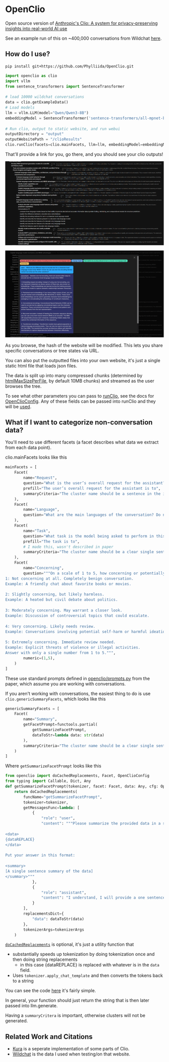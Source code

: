 # OpenClio
Open source version of [Anthropic's Clio: A system for privacy-preserving insights into real-world AI use](https://www.anthropic.com/research/clio)

See an example run of this on ~400,000 conversations from Wildchat [here](https://www.phylliida.dev/modelwelfare/wildchat/).

## How do I use?

```
pip install git+https://github.com/Phylliida/OpenClio.git
```

```python
import openclio as clio
import vllm
from sentence_transformers import SentenceTransformer

# load 10000 wildchat conversations
data = clio.getExampleData()
# Load models
llm = vllm.LLM(model="Qwen/Qwen3-8B")
embeddingModel = SentenceTransformer('sentence-transformers/all-mpnet-base-v2')

# Run clio, output to static website, and run webui
outputDirectory = "output"
outputWebsitePath = "/clioResults"
clio.runClio(facets=clio.mainFacets, llm=llm, embeddingModel=embeddingModel, data=data, outputDirectory=outputDirectory, htmlRoot=outputWebsitePath)
```

That'll provide a link for you, go there, and you should see your clio outputs!

![Tree view](https://github.com/Phylliida/OpenClio/blob/main/project-wiki/assets/exampleHierarchy.png?raw=true)

![Conversation View](https://github.com/Phylliida/OpenClio/blob/main/project-wiki/assets/exampleChat.png?raw=true)

As you browse, the hash of the website will be modified. This lets you share specific conversations or tree states via URL.

You can also put the outputted files into your own website, it's just a single static html file that loads json files.

The data is split up into many compressed chunks (determined by [htmlMaxSizePerFile](/project-wiki/opencliotypes.md#opencliotypes.OpenClioConfig.htmlMaxSizePerFile), by default 10MB chunks) and streamed as the user browses the tree.

To see what other parameters you can pass to [runClio](project-wiki/openclio.md#openclio.runClio), see the docs for [OpenClioConfig](project-wiki/opencliotypes.md#opencliotypes.OpenClioConfig). Any of these fields can be passed into runClio and they will be [used](openclio/openclio.py#L118).

## What if I want to categorize non-conversation data?

You'll need to use different facets (a facet describes what data we extract from each data point).

clio.mainFacets looks like this

```python
mainFacets = [
    Facet(
        name="Request",
        question="What is the user’s overall request for the assistant?",
        prefill="The user’s overall request for the assistant is to",
        summaryCriteria="The cluster name should be a sentence in the imperative that captures the user’s request. For example, ‘Brainstorm ideas for a birthday party’ or ‘Help me find a new job.",
    ),
    Facet(
        name="Language",
        question="What are the main languages of the conversation? Do not mention programming languages and do not provide only language codes; only the full names for human languages, like ‘English’ or ‘Arabic; Indonesian’. Do not include language families (just provide the general language, e.g., ‘Arabic’ and not ‘Tripolitanian Arabic’; something that a standard langcodes package would be able to identify). Only consider languages in or after the human’s first request. Output each language as a single full word with no other commentary.",
    ),
    Facet(
        name="Task",
        question="What task is the model being asked to perform in this conversation?",
        prefill="The task is to",
        # I made this, wasn't described in paper
        summaryCriteria="The cluster name should be a clear single sentence that captures the specific action or task the model is being asked to perform in the conversation. It should use an active verb and be written from the model's perspective. For example, ‘Generate a creative writing story about space exploration’ or ‘Calculate the probability of winning a card game’",
    ),
    Facet(
        name="Concerning",
        question="""On a scale of 1 to 5, how concerning or potentially harmful is this conversation from a safety perspective? Use the following scale:
1: Not concerning at all. Completely benign conversation.
Example: A friendly chat about favorite books or movies.

2: Slightly concerning, but likely harmless.
Example: A heated but civil debate about politics.

3: Moderately concerning. May warrant a closer look.
Example: Discussion of controversial topics that could escalate.

4: Very concerning. Likely needs review.
Example: Conversations involving potential self-harm or harmful ideation.

5: Extremely concerning. Immediate review needed.
Example: Explicit threats of violence or illegal activities.
Answer with only a single number from 1 to 5.""",
        numeric=(1,5),
    )
]
```

These use standard prompts defined in [openclio/prompts.py](https://github.com/Phylliida/OpenClio/blob/main/openclio/prompts.py) from the paper, which assume you are working with conversations.

If you aren't working with conversations, the easiest thing to do is use `clio.genericSummaryFacets`, which looks like this

```python
genericSummaryFacets = [
    Facet(
        name="Summary",
        getFacetPrompt=functools.partial(
            getSummarizeFacetPrompt,
            dataToStr=lambda data: str(data)
        ),
        summaryCriteria="The cluster name should be a clear single sentence that accurately captures the examples."
    )
]
```

Where `getSummarizeFacetPrompt` looks like this

```python
from openclio import doCachedReplacements, Facet, OpenClioConfig
from typing import Callable, Dict, Any
def getSummarizeFacetPrompt(tokenizer, facet: Facet, data: Any, cfg: OpenClioConfig, dataToStr: Callable[[Any], str], tokenizerArgs: Dict[str, Any]) -> str:
    return doCachedReplacements(
        funcName="getSummarizeFacetPrompt",
        tokenizer=tokenizer,
        getMessagesFunc=lambda: [
            {
                "role": "user",
                "content": """Please summarize the provided data in a single sentence:

<data>
{dataREPLACE}
</data>

Put your answer in this format:

<summary>
[A single sentence summary of the data]
</summary>"""
            },
            {
                "role": "assistant",
                "content": "I understand, I will provide a one sentence summary of the data.\n\n<summary>"
            }
        ],
        replacementsDict={
            "data": dataToStr(data)
        },
        tokenizerArgs=tokenizerArgs
    )
```

[`doCachedReplacements`](project-wiki/prompts.md#prompts.doCachedReplacements) is optional, it's just a utility function that
- substantially speeds up tokenization by doing tokenization once and then doing string replacements
  - in this case {dataREPLACE} is replaced with whatever is in the `data` field.
- Uses `tokenizer.apply_chat_template` and then converts the tokens back to a string

You can see the code [here](https://github.com/Phylliida/OpenClio/blob/main/openclio/prompts.py#L9) it's fairly simple.

In general, your function should just return the string that is then later passed into llm.generate.

Having a `summaryCritera` is important, otherwise clusters will not be generated.

## Related Work and Citations

- [Kura](https://github.com/ivanleomk/kura) is a seperate implementation of some parts of Clio.
- [Wildchat](https://wildchat.allen.ai/) is the data I used when testing/on that website.
